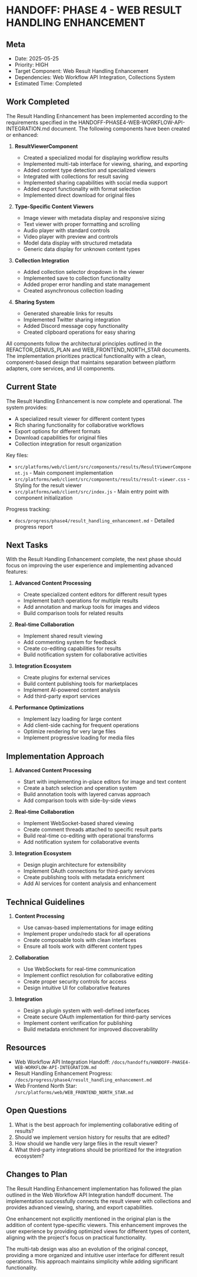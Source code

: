 # HANDOFF: PHASE 4 - WEB RESULT HANDLING ENHANCEMENT

## Meta
- Date: 2025-05-25
- Priority: HIGH
- Target Component: Web Result Handling Enhancement
- Dependencies: Web Workflow API Integration, Collections System
- Estimated Time: Completed

## Work Completed

The Result Handling Enhancement has been implemented according to the requirements specified in the HANDOFF-PHASE4-WEB-WORKFLOW-API-INTEGRATION.md document. The following components have been created or enhanced:

1. **ResultViewerComponent**
   - Created a specialized modal for displaying workflow results
   - Implemented multi-tab interface for viewing, sharing, and exporting
   - Added content type detection and specialized viewers
   - Integrated with collections for result saving
   - Implemented sharing capabilities with social media support
   - Added export functionality with format selection
   - Implemented direct download for original files

2. **Type-Specific Content Viewers**
   - Image viewer with metadata display and responsive sizing
   - Text viewer with proper formatting and scrolling
   - Audio player with standard controls
   - Video player with preview and controls
   - Model data display with structured metadata
   - Generic data display for unknown content types

3. **Collection Integration**
   - Added collection selector dropdown in the viewer
   - Implemented save to collection functionality
   - Added proper error handling and state management
   - Created asynchronous collection loading

4. **Sharing System**
   - Generated shareable links for results
   - Implemented Twitter sharing integration
   - Added Discord message copy functionality
   - Created clipboard operations for easy sharing

All components follow the architectural principles outlined in the REFACTOR_GENIUS_PLAN and WEB_FRONTEND_NORTH_STAR documents. The implementation prioritizes practical functionality with a clean, component-based design that maintains separation between platform adapters, core services, and UI components.

## Current State

The Result Handling Enhancement is now complete and operational. The system provides:

- A specialized result viewer for different content types
- Rich sharing functionality for collaborative workflows
- Export options for different formats
- Download capabilities for original files
- Collection integration for result organization

Key files:
- `src/platforms/web/client/src/components/results/ResultViewerComponent.js` - Main component implementation
- `src/platforms/web/client/src/components/results/result-viewer.css` - Styling for the result viewer
- `src/platforms/web/client/src/index.js` - Main entry point with component initialization

Progress tracking:
- `docs/progress/phase4/result_handling_enhancement.md` - Detailed progress report

## Next Tasks

With the Result Handling Enhancement complete, the next phase should focus on improving the user experience and implementing advanced features:

1. **Advanced Content Processing**
   - Create specialized content editors for different result types
   - Implement batch operations for multiple results
   - Add annotation and markup tools for images and videos
   - Build comparison tools for related results

2. **Real-time Collaboration**
   - Implement shared result viewing
   - Add commenting system for feedback
   - Create co-editing capabilities for results
   - Build notification system for collaborative activities

3. **Integration Ecosystem**
   - Create plugins for external services
   - Build content publishing tools for marketplaces
   - Implement AI-powered content analysis
   - Add third-party export services

4. **Performance Optimizations**
   - Implement lazy loading for large content
   - Add client-side caching for frequent operations
   - Optimize rendering for very large files
   - Implement progressive loading for media files

## Implementation Approach

1. **Advanced Content Processing**
   - Start with implementing in-place editors for image and text content
   - Create a batch selection and operation system
   - Build annotation tools with layered canvas approach
   - Add comparison tools with side-by-side views

2. **Real-time Collaboration**
   - Implement WebSocket-based shared viewing
   - Create comment threads attached to specific result parts
   - Build real-time co-editing with operational transforms
   - Add notification system for collaborative events

3. **Integration Ecosystem**
   - Design plugin architecture for extensibility
   - Implement OAuth connections for third-party services
   - Create publishing tools with metadata enrichment
   - Add AI services for content analysis and enhancement

## Technical Guidelines

1. **Content Processing**
   - Use canvas-based implementations for image editing
   - Implement proper undo/redo stack for all operations
   - Create composable tools with clean interfaces
   - Ensure all tools work with different content types

2. **Collaboration**
   - Use WebSockets for real-time communication
   - Implement conflict resolution for collaborative editing
   - Create proper security controls for access
   - Design intuitive UI for collaborative features

3. **Integration**
   - Design a plugin system with well-defined interfaces
   - Create secure OAuth implementation for third-party services
   - Implement content verification for publishing
   - Build metadata enrichment for improved discoverability

## Resources

- Web Workflow API Integration Handoff: `/docs/handoffs/HANDOFF-PHASE4-WEB-WORKFLOW-API-INTEGRATION.md`
- Result Handling Enhancement Progress: `/docs/progress/phase4/result_handling_enhancement.md`
- Web Frontend North Star: `/src/platforms/web/WEB_FRONTEND_NORTH_STAR.md`

## Open Questions

1. What is the best approach for implementing collaborative editing of results?
2. Should we implement version history for results that are edited?
3. How should we handle very large files in the result viewer?
4. What third-party integrations should be prioritized for the integration ecosystem?

## Changes to Plan

The Result Handling Enhancement implementation has followed the plan outlined in the Web Workflow API Integration handoff document. The implementation successfully connects the result viewer with collections and provides advanced viewing, sharing, and export capabilities.

One enhancement not explicitly mentioned in the original plan is the addition of content type-specific viewers. This enhancement improves the user experience by providing optimized views for different types of content, aligning with the project's focus on practical functionality.

The multi-tab design was also an evolution of the original concept, providing a more organized and intuitive user interface for different result operations. This approach maintains simplicity while adding significant functionality. 